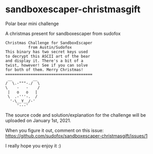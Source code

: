 # sandboxescaper-christmasgift

Polar bear mini challenge

A christmas present for sandboxescaper from sudofox

```
Christmas Challenge for SandboxEscaper
          from Austin/Sudofox         
This binary has two secret keys used  
to decrypt this ASCII art of the bear 
and display it. There's a bit of a    
twist, however! See if you can solve  
for both of them. Merry Christmas!    
======================================
 __         __
/  \.-"""-./  \
\    -   -    /
 |   o   o   |
 \  .-'''-.  /
  '-\__Y__/-'
     '---'
```

The source code and solution/explanation for the challenge will be uploaded on January 1st, 2021.

When you figure it out, comment on this issue: https://github.com/sudofox/sandboxescaper-christmasgift/issues/1

I really hope you enjoy it :)
